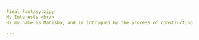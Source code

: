 ```yaml
---
Final Fantasy.zip;
My Interests <br/>
Hi my name is Mahisha, and im intrigued by the process of constructing Artificial Intelligence and the complex structure of its board spectrum.

---
```

